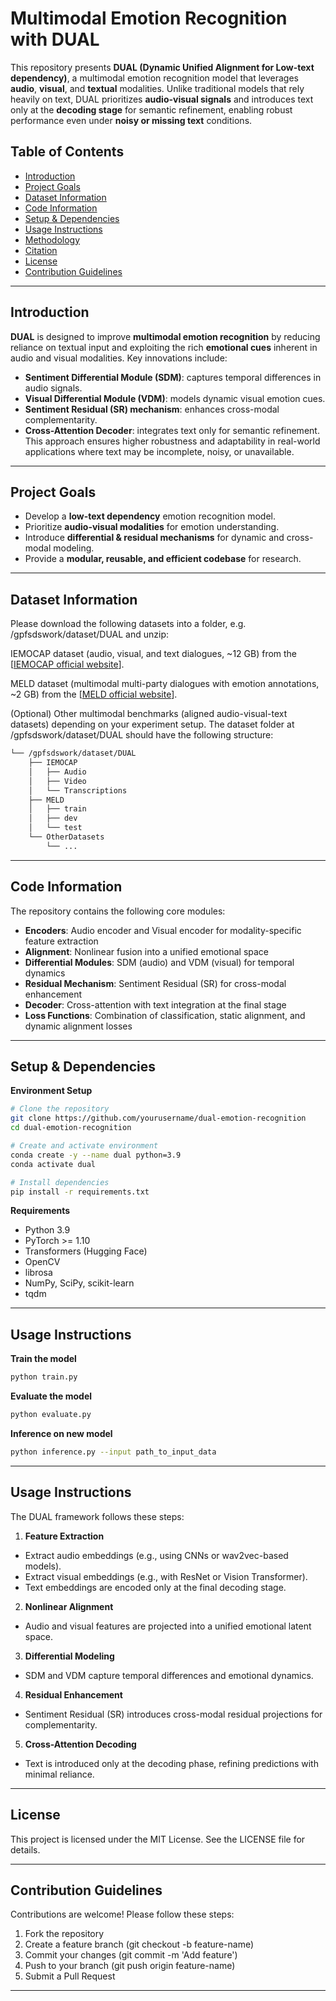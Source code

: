 # Multimodal Emotion Recognition with DUAL
This repository presents **DUAL (Dynamic Unified Alignment for Low-text dependency)**, a multimodal emotion recognition model that leverages **audio**, **visual**, and **textual** modalities. Unlike traditional models that rely heavily on text, DUAL prioritizes **audio-visual signals** and introduces text only at the **decoding stage** for semantic refinement, enabling robust performance even under **noisy or missing text** conditions.

## Table of Contents

- [Introduction](#introduction)  
- [Project Goals](#project-goals)  
- [Dataset Information](#dataset-information)  
- [Code Information](#code-information)  
- [Setup & Dependencies](#setup-&-dependencies)  
- [Usage Instructions](#usage-instructions)  
- [Methodology](#methodology)  
- [Citation](#citation)  
- [License](#license)  
- [Contribution Guidelines](#contribution-guidelines)  

---

## Introduction

**DUAL** is designed to improve **multimodal emotion recognition** by reducing reliance on textual input and exploiting the rich **emotional cues** inherent in audio and visual modalities.
Key innovations include:
- **Sentiment Differential Module (SDM)**: captures temporal differences in audio signals.
- **Visual Differential Module (VDM)**: models dynamic visual emotion cues.
- **Sentiment Residual (SR) mechanism**: enhances cross-modal complementarity.
- **Cross-Attention Decoder**: integrates text only for semantic refinement.
This approach ensures higher robustness and adaptability in real-world applications where text may be incomplete, noisy, or unavailable.

---

## Project Goals

- Develop a **low-text dependency** emotion recognition model.
- Prioritize **audio-visual modalities** for emotion understanding.
- Introduce **differential & residual mechanisms** for dynamic and cross-modal modeling.
- Provide a **modular, reusable, and efficient codebase** for research.

---

## Dataset Information
Please download the following datasets into a folder, e.g. /gpfsdswork/dataset/DUAL and unzip:

IEMOCAP dataset (audio, visual, and text dialogues, ~12 GB) from the [[IEMOCAP official website](https://sail.usc.edu/iemocap/?utm_source=chatgpt.com)].

MELD dataset (multimodal multi-party dialogues with emotion annotations, ~2 GB) from the [[MELD official website](https://affective-meld.github.io/?utm_source=chatgpt.com)].

(Optional) Other multimodal benchmarks (aligned audio-visual-text datasets) depending on your experiment setup.
The dataset folder at /gpfsdswork/dataset/DUAL should have the following structure:

```bash
└── /gpfsdswork/dataset/DUAL
    ├── IEMOCAP
    │   ├── Audio
    │   ├── Video
    │   └── Transcriptions
    ├── MELD
    │   ├── train
    │   ├── dev
    │   └── test
    └── OtherDatasets
        └── ...
```
---

## Code Information

The repository contains the following core modules:
- **Encoders**: Audio encoder and Visual encoder for modality-specific feature extraction
- **Alignment**: Nonlinear fusion into a unified emotional space
- **Differential Modules**: SDM (audio) and VDM (visual) for temporal dynamics
- **Residual Mechanism**: Sentiment Residual (SR) for cross-modal enhancement
- **Decoder**: Cross-attention with text integration at the final stage
- **Loss Functions**: Combination of classification, static alignment, and dynamic alignment losses

---

## Setup & Dependencies
**Environment Setup**

```bash
# Clone the repository
git clone https://github.com/yourusername/dual-emotion-recognition
cd dual-emotion-recognition

# Create and activate environment
conda create -y --name dual python=3.9
conda activate dual

# Install dependencies
pip install -r requirements.txt
```
**Requirements**
- Python 3.9
- PyTorch >= 1.10
- Transformers (Hugging Face)
- OpenCV
- librosa
- NumPy, SciPy, scikit-learn
- tqdm

---

## Usage Instructions
**Train the model**

```bash
python train.py
```
**Evaluate the model**

```bash
python evaluate.py
```
**Inference on new model**

```bash
python inference.py --input path_to_input_data
```
---

## Usage Instructions

The DUAL framework follows these steps:
1. **Feature Extraction**
- Extract audio embeddings (e.g., using CNNs or wav2vec-based models).
- Extract visual embeddings (e.g., with ResNet or Vision Transformer).
- Text embeddings are encoded only at the final decoding stage.
2. **Nonlinear Alignment**
- Audio and visual features are projected into a unified emotional latent space.
3. **Differential Modeling**
- SDM and VDM capture temporal differences and emotional dynamics.
4. **Residual Enhancement**
- Sentiment Residual (SR) introduces cross-modal residual projections for complementarity.
5. **Cross-Attention Decoding**
- Text is introduced only at the decoding phase, refining predictions with minimal reliance.

---

## License

This project is licensed under the MIT License. See the LICENSE file for details.

---



## Contribution Guidelines

Contributions are welcome! Please follow these steps:
1. Fork the repository
2. Create a feature branch (git checkout -b feature-name)
3. Commit your changes (git commit -m 'Add feature')
4. Push to your branch (git push origin feature-name)
5. Submit a Pull Request

---
